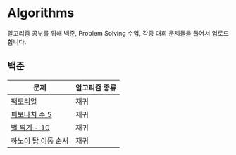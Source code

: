 # Algorithms



알고리즘 공부를 위해 백준, Problem Solving 수업, 각종 대회 문제들을 풀어서 업로드 합니다. 



## 백준

| 문제                                                         | 알고리즘 종류 |
| ------------------------------------------------------------ | ------------- |
| [팩토리얼](https://www.acmicpc.net/problem/10872)            | 재귀          |
| [피보나치 수 5](https://www.acmicpc.net/problem/10870)       | 재귀          |
| [별 찍기 - 10](https://www.acmicpc.net/problem/2447)         | 재귀          |
| [하노이 탑 이동 순서](https://www.acmicpc.net/problem/11729) | 재귀          |

